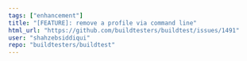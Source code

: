 ```yaml
---
tags: ["enhancement"]
title: "[FEATURE]: remove a profile via command line"
html_url: "https://github.com/buildtesters/buildtest/issues/1491"
user: "shahzebsiddiqui"
repo: "buildtesters/buildtest"
---
```


